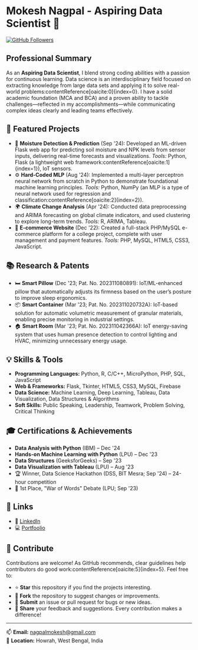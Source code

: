 # Mokesh Nagpal - Aspiring Data Scientist 🚀

[![GitHub Followers](https://img.shields.io/github/followers/mokeshnagpal?label=Followers&style=flat-square)](https://github.com/mokeshnagpal)

## Professional Summary

As an **Aspiring Data Scientist**, I blend strong coding abilities with a passion for continuous learning. Data science is an interdisciplinary field focused on extracting knowledge from large data sets and applying it to solve real-world problems:contentReference[oaicite:0]{index=0}. I have a solid academic foundation (MCA and BCA) and a proven ability to tackle challenges—reflected in my accomplishments—while communicating complex ideas clearly and leading teams effectively.

## 🚀 Featured Projects

- 🌱 **Moisture Detection & Prediction** (Sep '24): Developed an ML-driven Flask web app for predicting soil moisture and NPK levels from sensor inputs, delivering real-time forecasts and visualizations. *Tools:* Python, Flask (a lightweight web framework:contentReference[oaicite:1]{index=1}), IoT sensors.
- ⚙️ **Hard-Coded MLP** (Aug '24): Implemented a multi-layer perceptron neural network from scratch in Python to demonstrate foundational machine learning principles. *Tools:* Python, NumPy (an MLP is a type of neural network used for regression and classification:contentReference[oaicite:2]{index=2}).
- 🌍 **Climate Change Analysis** (Apr '24): Conducted data preprocessing and ARIMA forecasting on global climate indicators, and used clustering to explore long-term trends. *Tools:* R, ARIMA, Tableau.
- 🛒 **E-commerce Website** (Dec '22): Created a full-stack PHP/MySQL e-commerce platform for a college project, complete with user management and payment features. *Tools:* PHP, MySQL, HTML5, CSS3, JavaScript.

## 📚 Research & Patents

- 🛏️ **Smart Pillow** (Dec '23; Pat. No. 202311080891): IoT/ML-enhanced pillow that automatically adjusts its firmness based on the user’s posture to improve sleep ergonomics.
- 📦 **Smart Container** (Mar '23; Pat. No. 202311020732A): IoT-based solution for automatic volumetric measurement of granular materials, enabling precise monitoring in industrial settings.
- 🏠 **Smart Room** (Mar '23; Pat. No. 202311042366A): IoT energy-saving system that uses human presence detection to control lighting and HVAC, minimizing unnecessary energy usage.

## 💡 Skills & Tools

- **Programming Languages:** Python, R, C/C++, MicroPython, PHP, SQL, JavaScript  
- **Web & Frameworks:** Flask, Tkinter, HTML5, CSS3, MySQL, Firebase  
- **Data Science:** Machine Learning, Deep Learning, Tableau, Data Visualization, Data Structures & Algorithms  
- **Soft Skills:** Public Speaking, Leadership, Teamwork, Problem Solving, Critical Thinking  

## 🎓 Certifications & Achievements

- **Data Analysis with Python** (IBM) – Dec '24  
- **Hands-on Machine Learning with Python** (LPU) – Dec '23  
- **Data Structures** (GeeksforGeeks) – Sep '23  
- **Data Visualization with Tableau** (LPU) – Aug '23  
- 🏆 Winner, Data Science Hackathon (DSS, BIT Mesra; Sep '24) – 24-hour competition  
- 🥇 1st Place, "War of Words" Debate (LPU; Sep '23)  

## 🔗 Links

- 💼 [LinkedIn](https://www.linkedin.com/in/mokeshnagpal)  
- 💻 [Portfoolio](https://mokesh-nagpal-portfolio.onrender.com/)  

## 🤝 Contribute

Contributions are welcome! As GitHub recommends, clear guidelines help contributors do good work:contentReference[oaicite:5]{index=5}. Feel free to:

- ⭐️ **Star** this repository if you find the projects interesting.  
- 🍴 **Fork** the repository to suggest changes or improvements.  
- 🐛 **Submit** an issue or pull request for bugs or new ideas.  
- 💬 **Share** your feedback and suggestions. Every contribution makes a difference!  

---

📫 **Email:** [nagpalmokesh@gmail.com](mailto:nagpalmokesh@gmail.com)  
📍 **Location:** Howrah, West Bengal, India  
